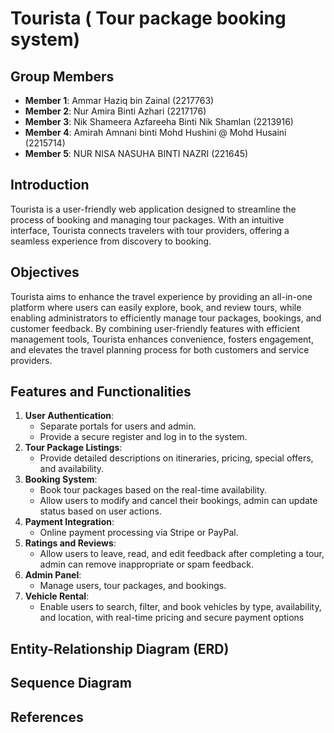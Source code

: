 # Tourista ( Tour package booking system)

## Group Members
- **Member 1**: Ammar Haziq bin Zainal (2217763)
- **Member 2**: Nur Amira Binti Azhari (2217176)
- **Member 3**: Nik Shameera Azfareeha Binti Nik Shamlan (2213916)
- **Member 4**: Amirah Amnani binti Mohd Hushini @ Mohd Husaini (2215714) 
- **Member 5**: NUR NISA NASUHA BINTI NAZRI (221645)

## Introduction
Tourista is a user-friendly web application designed to streamline the process of booking and managing tour packages. With an intuitive interface, Tourista connects travelers with tour providers, offering a seamless experience from discovery to booking.

## Objectives
Tourista aims to enhance the travel experience by providing an all-in-one platform where users can easily explore, book, and review tours, while enabling administrators to efficiently manage tour packages, bookings, and customer feedback. By combining user-friendly features with efficient management tools, Tourista enhances convenience, fosters engagement, and elevates the travel planning process for both customers and service providers.

## Features and Functionalities
1. **User Authentication**: 
   - Separate portals for users and admin.
   - Provide a secure register and log in to the system.
2. **Tour Package Listings**: 
   - Provide detailed descriptions on itineraries, pricing, special offers, and availability.
3. **Booking System**: 
   - Book tour packages based on the real-time availability.
   - Allow users to modify and cancel their bookings, admin can update status based on user actions.
4. **Payment Integration**: 
   - Online payment processing via Stripe or PayPal.
5. **Ratings and Reviews**: 
   - Allow users to leave, read, and edit feedback after completing a tour, admin can remove inappropriate or spam feedback.
6. **Admin Panel**:
   - Manage users, tour packages, and bookings.
7. **Vehicle Rental**:  
   - Enable users to search, filter, and book vehicles by type, availability, and location, with real-time pricing and secure payment options

## Entity-Relationship Diagram (ERD)



## Sequence Diagram


## References


